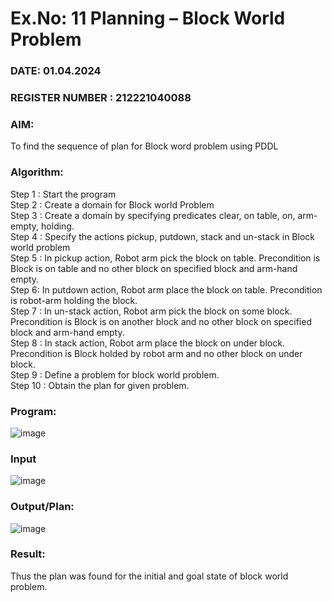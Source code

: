 # Ex.No: 11  Planning –  Block World Problem 
### DATE: 01.04.2024                                                                            
### REGISTER NUMBER : 212221040088
### AIM: 
To find the sequence of plan for Block word problem using PDDL  
###  Algorithm:
Step 1 :  Start the program <br>
Step 2 : Create a domain for Block world Problem <br>
Step 3 :  Create a domain by specifying predicates clear, on table, on, arm-empty, holding. <br>
Step 4 : Specify the actions pickup, putdown, stack and un-stack in Block world problem <br>
Step 5 :  In pickup action, Robot arm pick the block on table. Precondition is Block is on table and no other block on specified block and arm-hand empty.<br>
Step 6:  In putdown action, Robot arm place the block on table. Precondition is robot-arm holding the block.<br>
Step 7 : In un-stack action, Robot arm pick the block on some block. Precondition is Block is on another block and no other block on specified block and arm-hand empty.<br>
Step 8 : In stack action, Robot arm place the block on under block. Precondition is Block holded by robot arm and no other block on under block.<br>
Step 9 : Define a problem for block world problem.<br> 
Step 10 : Obtain the plan for given problem.<br> 
     
### Program:

![image](https://github.com/Leela1822/AI_Lab_2023-24/assets/106167639/2ad73adc-556e-44e7-ade6-ef3806878640)








### Input 

![image](https://github.com/Leela1822/AI_Lab_2023-24/assets/106167639/79e3be72-2696-4308-a664-fc1b7b230c4f)

### Output/Plan:

![image](https://github.com/Leela1822/AI_Lab_2023-24/assets/106167639/dae10bff-129b-4425-853d-cd1b07ede736)


### Result:
Thus the plan was found for the initial and goal state of block world problem.
